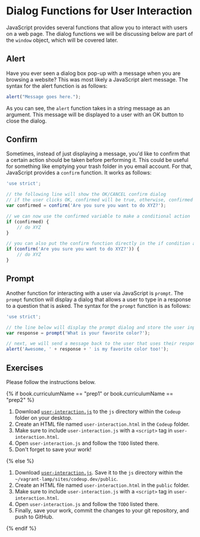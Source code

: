 # Dialog Functions for User Interaction

JavaScript provides several functions that allow you to interact with users on a web page. The dialog functions we will be discussing below are part of the `window` object, which will be covered later.

## Alert

Have you ever seen a dialog box pop-up with a message when you are browsing a website? This was most likely a JavaScript alert message. The syntax for the alert function is as follows:

```js
alert("Message goes here.");
```

As you can see, the `alert` function takes in a string message as an argument. This message will be displayed to a user with an OK button to close the dialog.

## Confirm

Sometimes, instead of just displaying a message, you'd like to confirm that a certain action should be taken before performing it. This could be useful for something like emptying your trash folder in you email account. For that, JavaScript provides a `confirm` function. It works as follows:

```js
'use strict';

// the following line will show the OK/CANCEL confirm dialog
// if the user clicks OK, confirmed will be true, otherwise, confirmed will be false
var confirmed = confirm('Are you sure you want to do XYZ?');

// we can now use the confirmed variable to make a conditional action
if (confirmed) {
    // do XYZ
}

// you can also put the confirm function directly in the if condition as follows
if (confirm('Are you sure you want to do XYZ?')) {
    // do XYZ
}
```

## Prompt

Another function for interacting with a user via JavaScript is `prompt`. The `prompt` function will display a dialog that allows a user to type in a response to a question that is asked. The syntax for the `prompt` function is as follows:

```js
'use strict';

// the line below will display the prompt dialog and store the user input result in the response variable
var response = prompt('What is your favorite color?');

// next, we will send a message back to the user that uses their response
alert('Awesome, ' + response + ' is my favorite color too!');
```

## Exercises

Please follow the instructions below.

{% if book.curriculumName == "prep1" or book.curriculumName == "prep2" %}

1. Download [`user-interaction.js`](../../examples/javascript/user-interaction.js) to the `js` directory within the `Codeup` folder on your desktop.
1. Create an HTML file named `user-interaction.html` in the `Codeup` folder.
1. Make sure to include `user-interaction.js` with a `<script>` tag in `user-interaction.html`.
1. Open `user-interaction.js` and follow the `TODO` listed there.
1. Don't forget to save your work!

{% else %}

1. Download [`user-interaction.js`](../../examples/javascript/user-interaction.js). Save it to the `js` directory within the `~/vagrant-lamp/sites/codeup.dev/public`.
1. Create an HTML file named `user-interaction.html` in the `public` folder.
1. Make sure to include `user-interaction.js` with a `<script>` tag in `user-interaction.html`.
1. Open `user-interaction.js` and follow the `TODO` listed there.
1. Finally, save your work, commit the changes to your git repository, and push to GitHub.

{% endif %}
